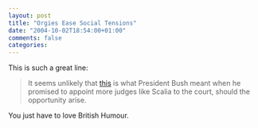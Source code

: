 ```yaml
---
layout: post
title: "Orgies Ease Social Tensions"
date: "2004-10-02T18:54:00+01:00"
comments: false
categories: 
---
```


<p>This is such a great line:</p>

<blockquote>
<p>It seems unlikely that <a href="http://www.guardian.co.uk/usa/story/0,12271,1317386,00.html">this</a> is what President Bush meant when he promised to appoint more judges like Scalia to the court, should the opportunity arise.</p>
</blockquote>

<p>You just have to love British Humour.</p>


